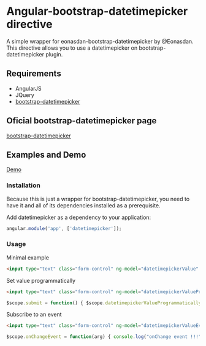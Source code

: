# Angular-bootstrap-datetimepicker directive

A simple wrapper for eonasdan-bootstrap-datetimepicker by @Eonasdan.
This directive allows you to use a datetimepicker on bootstrap-datetimepicker plugin.

## Requirements

- AngularJS
- JQuery
- [bootstrap-datetimepicker](http://github.com/Eonasdan/bootstrap-datetimepicker)

## Oficial bootstrap-datetimepicker page

[bootstrap-datetimepicker](https://github.com/Eonasdan/bootstrap-datetimepicker)

## Examples and Demo

[Demo](http://htmlpreview.github.io/?https://github.com/rrmanzano/angular-bootstrap-datetimepicker/v1dev/demo/index.html)

### Installation

Because this is just a wrapper for bootstrap-datetimepicker, you need to have it and all of its dependencies installed as a prerequisite.

Add datetimepicker as a dependency to your application:

```JavaScript
angular.module('app', ['datetimepicker']);
```

### Usage

Minimal example

```HTML
<input type="text" class="form-control" ng-model="datetimepickerValue" datetimepicker datetimepicker-options="{viewMode:'days', format:'l'}"/>
```

Set value programmatically

```HTML
<input type="text" class="form-control" ng-model="datetimepickerValueProgrammatically" datetimepicker datetimepicker-options="{viewMode:'days', format:'l'}"/>
```

```JavaScript
$scope.submit = function() { $scope.datetimepickerValueProgrammatically = '09/20/2017'; };
```

Subscribe to an event

```HTML
<input type="text" class="form-control" ng-model="datetimepickerValueEvent" datetimepicker datetimepicker-options="{viewMode:'days', format:'l'}" datetimepicker-events="{'dp.change':'onChangeEvent'}"/>
```

```JavaScript
$scope.onChangeEvent = function(arg) { console.log("onChange event !!!", arg); };
```